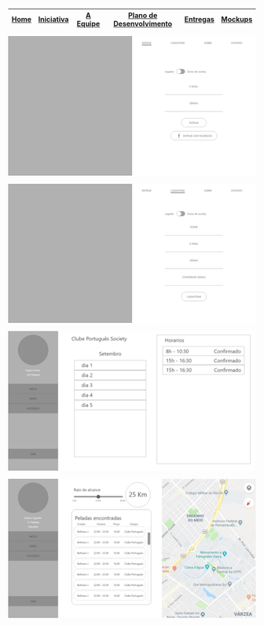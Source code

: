 [Home](/README.md) | [Iniciativa](#iniciativa) | [A Equipe](#a-equipe)| [Plano de Desenvolvimento](#plano-de-desenvolvimento) | [Entregas](/docs/iteracoes.md) | [Mockups](/docs/mockups.md) |
|----|----|----|----|----|----|

![Tela de Login](/docs/images/wireframes/Tela-de-Login.png)

![Tela de Cadastro](/docs/images/wireframes/Tela-de-cadastro.png)

![Dashboard Jogador - tela 1](/docs/images/wireframes/Dashboard-jogador-1.png)

![Dashboard Jogador - tela 2](/docs/images/wireframes/Dashboard-jogador.png)

